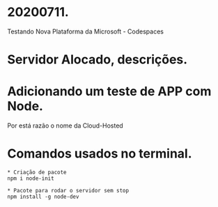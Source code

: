 # 20200711.
Testando Nova Plataforma da Microsoft - Codespaces

# Servidor Alocado, descrições.


# Adicionando um teste de APP com Node.
Por está razão o nome da Cloud-Hosted

# Comandos usados no terminal.
    * Criação de pacote
    npm i node-init

    * Pacote para rodar o servidor sem stop
    npm install -g node-dev
